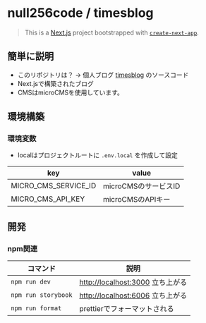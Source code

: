 # null256code / timesblog

> This is a [Next.js](https://nextjs.org/) project bootstrapped with [`create-next-app`](https://github.com/vercel/next.js/tree/canary/packages/create-next-app).

## 簡単に説明

- このリポジトリは？ → 個人ブログ [timesblog](https://timesblog.vercel.app/) のソースコード
- Next.jsで構築されたブログ
- CMSはmicroCMSを使用しています。

## 環境構築

### 環境変数

- localはプロジェクトルートに `.env.local` を作成して設定

| key                  | value                |
|----------------------|----------------------|
| MICRO_CMS_SERVICE_ID | microCMSのサービスID  |
| MICRO_CMS_API_KEY    | microCMSのAPIキー     |

## 開発

### npm関連

| コマンド             | 説明                                  |
|---------------------|---------------------------------------|
| `npm run dev`       | <http://localhost:3000> 立ち上がる     |
| `npm run storybook` | <http://localhost:6006> 立ち上がる     |
| `npm run format`    | prettierでフォーマットされる            |
